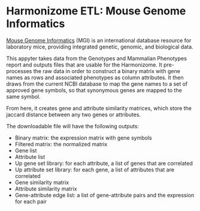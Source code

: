 # Harmonizome ETL: Mouse Genome Informatics

[Mouse Genome Informatics](http://www.informatics.jax.org/) (MGI) is an international database resource for laboratory mice, providing integrated genetic, genomic, and biological data.

This appyter takes data from the Genotypes and Mammalian Phenotypes report and outputs files that are usable for the Harmonizome. It pre-processes the raw data  in order to construct a binary matrix with gene names as rows and associated phenotypes as column attributes. It then draws from the current NCBI database to map the gene names to a set of approved gene symbols, so that synonymous genes are mapped to the same symbol. 

From here, it creates gene and attribute similarity matrices, which store the jaccard distance between any two genes or attributes. 

The downloadable file will have the following outputs:
* Binary matrix: the expression matrix with gene symbols
* Filtered matrix: the normalized matrix
* Gene list
* Attribute list 
* Up gene set library: for each attribute, a list of genes that are correlated
* Up attribute set library: for each gene, a list of attributes that are correlated
* Gene similarity matrix
* Attribute similarity matrix
* Gene-attribute edge list: a list of gene-attribute pairs and the expression for each pair 
